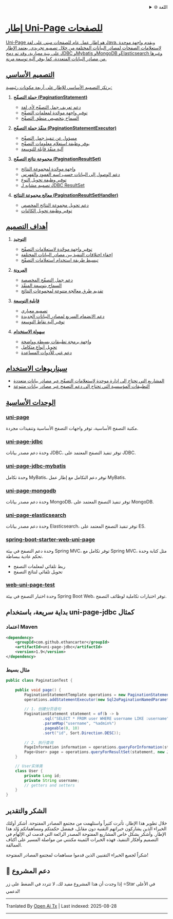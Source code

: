 
<div align="right">
  <details>
    <summary >🌐 اللغة</summary>
    <div>
      <div align="center">
        <a href="https://openaitx.github.io/view.html?user=ethan-carter-g&project=uni-page&lang=en">English</a>
        | <a href="https://openaitx.github.io/view.html?user=ethan-carter-g&project=uni-page&lang=zh-CN">简体中文</a>
        | <a href="https://openaitx.github.io/view.html?user=ethan-carter-g&project=uni-page&lang=zh-TW">繁體中文</a>
        | <a href="https://openaitx.github.io/view.html?user=ethan-carter-g&project=uni-page&lang=ja">日本語</a>
        | <a href="https://openaitx.github.io/view.html?user=ethan-carter-g&project=uni-page&lang=ko">한국어</a>
        | <a href="https://openaitx.github.io/view.html?user=ethan-carter-g&project=uni-page&lang=hi">हिन्दी</a>
        | <a href="https://openaitx.github.io/view.html?user=ethan-carter-g&project=uni-page&lang=th">ไทย</a>
        | <a href="https://openaitx.github.io/view.html?user=ethan-carter-g&project=uni-page&lang=fr">Français</a>
        | <a href="https://openaitx.github.io/view.html?user=ethan-carter-g&project=uni-page&lang=de">Deutsch</a>
        | <a href="https://openaitx.github.io/view.html?user=ethan-carter-g&project=uni-page&lang=es">Español</a>
        | <a href="https://openaitx.github.io/view.html?user=ethan-carter-g&project=uni-page&lang=it">Italiano</a>
        | <a href="https://openaitx.github.io/view.html?user=ethan-carter-g&project=uni-page&lang=ru">Русский</a>
        | <a href="https://openaitx.github.io/view.html?user=ethan-carter-g&project=uni-page&lang=pt">Português</a>
        | <a href="https://openaitx.github.io/view.html?user=ethan-carter-g&project=uni-page&lang=nl">Nederlands</a>
        | <a href="https://openaitx.github.io/view.html?user=ethan-carter-g&project=uni-page&lang=pl">Polski</a>
        | <a href="https://openaitx.github.io/view.html?user=ethan-carter-g&project=uni-page&lang=ar">العربية</a>
        | <a href="https://openaitx.github.io/view.html?user=ethan-carter-g&project=uni-page&lang=fa">فارسی</a>
        | <a href="https://openaitx.github.io/view.html?user=ethan-carter-g&project=uni-page&lang=tr">Türkçe</a>
        | <a href="https://openaitx.github.io/view.html?user=ethan-carter-g&project=uni-page&lang=vi">Tiếng Việt</a>
        | <a href="https://openaitx.github.io/view.html?user=ethan-carter-g&project=uni-page&lang=id">Bahasa Indonesia</a>
        | <a href="https://openaitx.github.io/view.html?user=ethan-carter-g&project=uni-page&lang=as">অসমীয়া</
      </div>
    </div>
  </details>
</div>

# إطار Uni-Page للصفحات

Uni-Page هو إطار عمل عام للصفحات مبني على لغة Java، ويقدم واجهة موحدة لاستعلامات الصفحات لمصادر البيانات المختلفة من خلال تصميم تجريدي. يعتمد الإطار على بنية معيارية، وقد تم دمج JDBC وMybatis وMongoDB وElasticsearch وغيرها من مصادر البيانات المتعددة، كما يوفر آلية توسعة مرنة.

## التصميم الأساسي

يرتكز التصميم الأساسي للإطار على أربعة مكونات رئيسية:

1. **جملة التصفّح (PaginationStatement)**
    - دعم تعريف جمل التصفّح لأي لغة
    - توفير واجهة موحّدة لمعلمات التصفّح
    - السماح بتخصيص منطق التصفّح

2. **منفّذ جملة التصفّح (PaginationStatementExecutor)**
    - مسؤول عن تنفيذ جمل التصفّح
    - يوفر وظيفة استعلام معلومات التصفّح
    - آلية منفّذ قابلة للتوسعة

3. **مجموعة نتائج التصفّح (PaginationResultSet)**
    - واجهة موحّدة لمجموعة النتائج
    - دعم الوصول إلى البيانات حسب اسم العمود والفهرس
    - توفير وظيفة تحويل النوع
    - تصميم مشابه لـ JDBC ResultSet

4. **معالج مجموعة النتائج (PaginationResultSetHandler)**
    - دعم تحويل مجموعة النتائج المخصص
    - توفير وظيفة تحويل الكائنات


## أهداف التصميم

1. **التوحيد**
    - توفير واجهة موحّدة لاستعلامات التصفّح
    - إخفاء اختلافات التنفيذ بين مصادر البيانات المختلفة
    - تبسيط طريقة استخدام استعلامات التصفّح

2. **المرونة**
    - دعم جمل التصفّح المخصصة
    - السماح بتوسعة المنفّذ
    - تقديم طرق معالجة متنوعة لمجموعات النتائج

3. **قابلية التوسعة**
    - تصميم معياري
    - دعم الانضمام السريع لمصادر البيانات الجديدة
    - توفير آلية نقاط التوسعة

4. **سهولة الاستخدام**
    - واجهة برمجة تطبيقات بسيطة وواضحة
    - تحويل أنواع متكامل
    - دعم غني للأدوات المساعدة
## سيناريوهات الاستخدام

- المشاريع التي تحتاج إلى إدارة موحدة لاستعلامات التصفّح عبر مصادر بيانات متعددة
- التطبيقات المؤسسية التي تحتاج إلى دعم التصفح عبر مصادر بيانات متنوعة

## الوحدات الأساسية

### [uni-page](https://github.com/ethan-carter-g/uni-page/tree/main/uni-page)
مكتبة التصفح الأساسية، توفر واجهات التصفح الأساسية وتنفيذات مجردة.

### [uni-page-jdbc](https://github.com/ethan-carter-g/uni-page/tree/main/uni-page-jdbc)
وحدة دعم مصدر بيانات JDBC، توفر تنفيذ التصفح المعتمد على JDBC.

### [uni-page-jdbc-mybatis](https://github.com/ethan-carter-g/uni-page/tree/main/uni-page-jdbc-mybatis)
وحدة تكامل MyBatis، توفر دعم التكامل مع إطار عمل MyBatis.
    
### [uni-page-mongodb](https://github.com/ethan-carter-g/uni-page/tree/main/uni-page-mongodb)
وحدة دعم مصدر بيانات MongoDB، توفر تنفيذ التصفح المعتمد على MongoDB.

### [uni-page-elasticsearch](https://github.com/ethan-carter-g/uni-page/tree/main/uni-page-elasticsearch)
وحدة دعم مصدر بيانات Elasticsearch، توفر تنفيذ التصفح المعتمد على ES.

### [spring-boot-starter-web-uni-page](https://github.com/ethan-carter-g/uni-page/tree/main/spring-boot-starter-web-uni-page)
وحدة دعم التصفح في بيئة Spring MVC، توفر تكامل مع Spring MVC، مثل كتابة وحدة تحكم عادية ببساطة.
- ربط تلقائي لمعلمات التصفح
- تحويل تلقائي لنتائج التصفح

### [web-uni-page-test](https://github.com/ethan-carter-g/uni-page/tree/main/web-uni-page-test)
وحدة اختبار التصفح في بيئة Spring Boot Web، توفر اختبارات تكاملية لوظائف التصفح.


## بداية سريعة، باستخدام uni-page-jdbc كمثال

### اعتماد Maven

```xml
<dependency>
    <groupId>com.github.ethancarter</groupId>
    <artifactId>uni-page-jdbc</artifactId>
    <version>1.9</version>
</dependency>
```

### مثال بسيط

```java
public class PaginationTest {
   
    public void page() {
        PaginationStatementTemplate operations = new PaginationStatementTemplate();
        operations.addStatementExecutor(new Sql2oPaginationNamedParameterStatementExecutor(dataSource));
        
        // 1. 创建分页语句
        PaginationStatement statement = of(b -> b
                .sql("SELECT * FROM user WHERE username LIKE :username")
                .paramMap("username", "%admin%")
                .pageable(0, 10)
                .sort("id", Sort.Direction.DESC));
        
        // 2. 执行查询
        PageInformation information = operations.queryForInformation(statement);
        Page<User> page = operations.queryForResultSet(statement, new JdbcBeanPropertyPaginationRowMapper<>(User.class));
    }

    // User实体类
    class User {
        private Long id;
        private String username;
        // getters and setters
    }
}
```
## الشكر والتقدير

خلال تطوير هذا الإطار، تأثرت كثيراً واستلهمت من مجتمع المصادر المفتوحة. أشكر أولئك الخبراء الذين يشاركون خبراتهم التقنية دون مقابل، فبفضل حكمتكم ومساهماتكم وُلد هذا الإطار. وأشكر بشكل خاص المشاريع المفتوحة المصدر الرائعة التي قدمت لي الإلهام في التصميم وأفكار التنفيذ، فهذه الخبرات الثمينة مكنتني من مواصلة المسير على أكتاف العمالقة.

شكراً لجميع الخبراء التقنيين الذين قدموا مساهمات لمجتمع المصادر المفتوحة!

## 🌟 دعم المشروع
إذا وجدت أن هذا المشروع مفيد لك، لا تتردد في الضغط على زر ⭐Star في الأعلى لدعمي!




---

Tranlated By [Open Ai Tx](https://github.com/OpenAiTx/OpenAiTx) | Last indexed: 2025-08-28

---